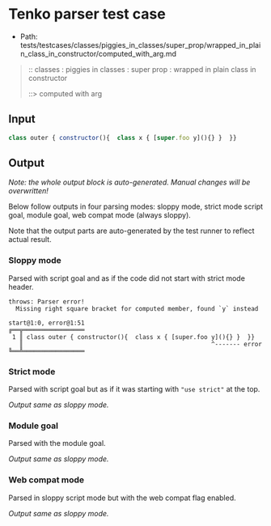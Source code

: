 # Tenko parser test case

- Path: tests/testcases/classes/piggies_in_classes/super_prop/wrapped_in_plain_class_in_constructor/computed_with_arg.md

> :: classes : piggies in classes : super prop : wrapped in plain class in constructor
>
> ::> computed with arg

## Input

`````js
class outer { constructor(){  class x { [super.foo y](){} }  }}
`````

## Output

_Note: the whole output block is auto-generated. Manual changes will be overwritten!_

Below follow outputs in four parsing modes: sloppy mode, strict mode script goal, module goal, web compat mode (always sloppy).

Note that the output parts are auto-generated by the test runner to reflect actual result.

### Sloppy mode

Parsed with script goal and as if the code did not start with strict mode header.

`````
throws: Parser error!
  Missing right square bracket for computed member, found `y` instead

start@1:0, error@1:51
╔══╦═════════════════
 1 ║ class outer { constructor(){  class x { [super.foo y](){} }  }}
   ║                                                    ^------- error
╚══╩═════════════════

`````

### Strict mode

Parsed with script goal but as if it was starting with `"use strict"` at the top.

_Output same as sloppy mode._

### Module goal

Parsed with the module goal.

_Output same as sloppy mode._

### Web compat mode

Parsed in sloppy script mode but with the web compat flag enabled.

_Output same as sloppy mode._
